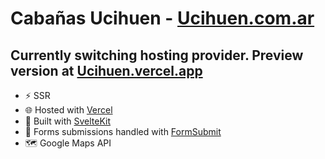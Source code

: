 
# Cabañas Ucihuen - [Ucihuen.com.ar](https://ucihuen.com.ar)

## Currently switching hosting provider. Preview version at [Ucihuen.vercel.app](https://ucihuen.vercel.app)

- ⚡️ SSR 
- 🌐 Hosted with [Vercel](https://vercel.app)
- 🧡 Built with [SvelteKit](https://kit.svelte.dev)
- 📩 Forms submissions handled with [FormSubmit](https://formsubmit.co/)
- 🗺 Google Maps API
